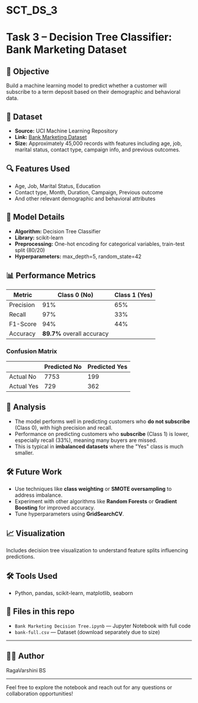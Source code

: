 # SCT_DS_3
# Task 3 – Decision Tree Classifier: Bank Marketing Dataset

## 🎯 Objective
Build a machine learning model to predict whether a customer will subscribe to a term deposit based on their demographic and behavioral data.

## 📁 Dataset
- **Source:** UCI Machine Learning Repository  
- **Link:** [Bank Marketing Dataset](https://archive.ics.uci.edu/ml/datasets/bank+marketing)  
- **Size:** Approximately 45,000 records with features including age, job, marital status, contact type, campaign info, and previous outcomes.

## 🔍 Features Used
- Age, Job, Marital Status, Education
- Contact type, Month, Duration, Campaign, Previous outcome
- And other relevant demographic and behavioral attributes

## 🧠 Model Details
- **Algorithm:** Decision Tree Classifier
- **Library:** scikit-learn
- **Preprocessing:** One-hot encoding for categorical variables, train-test split (80/20)
- **Hyperparameters:** max_depth=5, random_state=42

## 📊 Performance Metrics

| Metric       | Class 0 (No) | Class 1 (Yes) |
|--------------|--------------|---------------|
| Precision    | 91%          | 65%           |
| Recall       | 97%          | 33%           |
| F1-Score     | 94%          | 44%           |
| Accuracy     | **89.7%** overall accuracy           |

### Confusion Matrix

|               | Predicted No | Predicted Yes |
|---------------|--------------|---------------|
| Actual No     | 7753         | 199           |
| Actual Yes    | 729          | 362           |

## 🔎 Analysis
- The model performs well in predicting customers who **do not subscribe** (Class 0), with high precision and recall.
- Performance on predicting customers who **subscribe** (Class 1) is lower, especially recall (33%), meaning many buyers are missed.
- This is typical in **imbalanced datasets** where the "Yes" class is much smaller.

## 🛠️ Future Work
- Use techniques like **class weighting** or **SMOTE oversampling** to address imbalance.
- Experiment with other algorithms like **Random Forests** or **Gradient Boosting** for improved accuracy.
- Tune hyperparameters using **GridSearchCV**.

## 📈 Visualization
Includes decision tree visualization to understand feature splits influencing predictions.

## 🛠️ Tools Used
- Python, pandas, scikit-learn, matplotlib, seaborn

## 📂 Files in this repo
- `Bank Marketing Decision Tree.ipynb` — Jupyter Notebook with full code  
- `bank-full.csv` — Dataset (download separately due to size)

---

## 👩‍💻 Author
RagaVarshini BS

---

Feel free to explore the notebook and reach out for any questions or collaboration opportunities!
